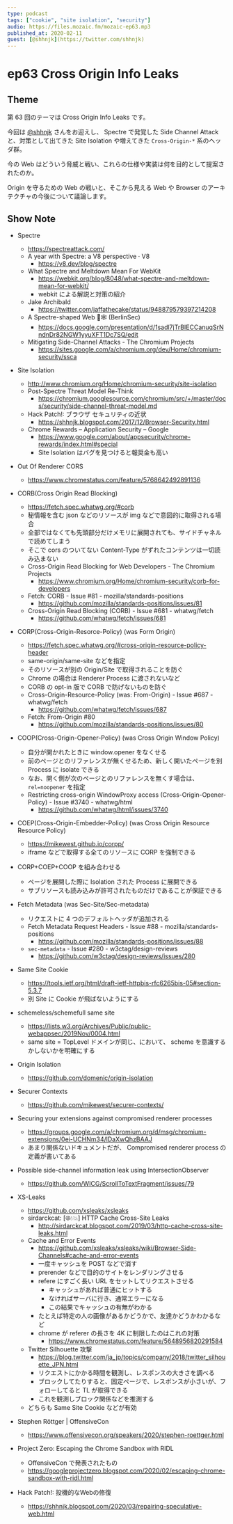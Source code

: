```yaml
---
type: podcast
tags: ["cookie", "site isolation", "security"]
audio: https://files.mozaic.fm/mozaic-ep63.mp3
published_at: 2020-02-11
guest: [@shhnjk](https://twitter.com/shhnjk)
---
```


# ep63 Cross Origin Info Leaks

## Theme

第 63 回のテーマは Cross Origin Info Leaks です。

今回は [@shhnjk](https://twitter.com/shhnjk) さんをお迎えし、 Spectre で発覚した Side Channel Attack と、対策として出てきた Site Isolation や増えてきた `Cross-Origin-*` 系のヘッダ群。

今の Web はどういう脅威と戦い、これらの仕様や実装は何を目的として提案されたのか。

Origin を守るための Web の戦いと、そこから見える Web や Browser のアーキテクチャの今後について議論します。


## Show Note

- Spectre
  - https://spectreattack.com/
  - A year with Spectre: a V8 perspective · V8
    - https://v8.dev/blog/spectre
  - What Spectre and Meltdown Mean For WebKit
    - https://webkit.org/blog/8048/what-spectre-and-meltdown-mean-for-webkit/
    - webkit による解説と対策の紹介
  - Jake Archibald
    - https://twitter.com/jaffathecake/status/948879579397214208
  - A Spectre-shaped Web 👻🕸 (BerlinSec)
    - https://docs.google.com/presentation/d/1sadl7jTrBIECCanuqSrNndnDr82NGW1yyuXFT1Dc7SQ/edit
  - Mitigating Side-Channel Attacks - The Chromium Projects
    - https://sites.google.com/a/chromium.org/dev/Home/chromium-security/ssca
- Site Isolation
  - http://www.chromium.org/Home/chromium-security/site-isolation
  - Post-Spectre Threat Model Re-Think
    - https://chromium.googlesource.com/chromium/src/+/master/docs/security/side-channel-threat-model.md
  - Hack Patch!: ブラウザ セキュリティの近状
    - https://shhnjk.blogspot.com/2017/12/Browser-Security.html
  - Chrome Rewards – Application Security – Google
    - https://www.google.com/about/appsecurity/chrome-rewards/index.html#special
    - Site Isolation はバグを見つけると報奨金も高い
- Out Of Renderer CORS
  - https://www.chromestatus.com/feature/5768642492891136
- CORB(Cross Origin Read Blocking)
  - https://fetch.spec.whatwg.org/#corb
  - 秘情報を含む json などのリソースが img などで意図的に取得される場合
  - 全部ではなくても先頭部分だけメモリに展開されても、サイドチャネルで読めてしまう
  - そこで cors のついてない Content-Type がずれたコンテンツは一切読み込まない
  - Cross-Origin Read Blocking for Web Developers - The Chromium Projects
    - https://www.chromium.org/Home/chromium-security/corb-for-developers
  - Fetch: CORB - Issue #81 - mozilla/standards-positions
    - https://github.com/mozilla/standards-positions/issues/81
  - Cross-Origin Read Blocking (CORB) - Issue #681 - whatwg/fetch
    - https://github.com/whatwg/fetch/issues/681
- CORP(Cross-Origin-Resorce-Policy) (was Form Origin)
  - https://fetch.spec.whatwg.org/#cross-origin-resource-policy-header
  - same-origin/same-site などを指定
  - そのリソースが別の Origin/Site で取得されることを防ぐ
  - Chrome の場合は Renderer Process に渡されないなど
  - CORB の opt-in 版で CORB で防げないものを防ぐ
  - Cross-Origin-Resource-Policy (was: From-Origin) - Issue #687 - whatwg/fetch
    - https://github.com/whatwg/fetch/issues/687
  - Fetch: From-Origin #80
    - https://github.com/mozilla/standards-positions/issues/80
- COOP(Cross-Origin-Opener-Policy) (was Cross Origin Window Policy)
  - 自分が開かれたときに window.opener をなくせる
  - 前のページとのリファレンスが無くせるため、新しく開いたページを別 Process に isolate できる
  - なお、開く側が次のページとのリファレンスを無くす場合は、 `rel=noopener` を指定
  - Restricting cross-origin WindowProxy access (Cross-Origin-Opener-Policy) - Issue #3740 - whatwg/html
    - https://github.com/whatwg/html/issues/3740
- COEP(Cross-Origin-Embedder-Policy) (was Cross Origin Resource Resource Policy)
  - https://mikewest.github.io/corpp/
  - iframe などで取得する全てのリソースに CORP を強制できる
- CORP+COEP+COOP を組み合わせる
  - ページを展開した際に Isolation された Process に展開できる
  - サブリソースも読み込みが許可されたものだけであることが保証できる

- Fetch Metadata (was Sec-Site/Sec-metadata)
  - リクエストに 4 つのデフォルトヘッダが追加される
  - Fetch Metadata Request Headers - Issue #88 - mozilla/standards-positions
    - https://github.com/mozilla/standards-positions/issues/88
  - `sec-metadata` - Issue #280 - w3ctag/design-reviews
    - https://github.com/w3ctag/design-reviews/issues/280
- Same Site Cookie
  - https://tools.ietf.org/html/draft-ietf-httpbis-rfc6265bis-05#section-5.3.7
  - 別 Site に Cookie が飛ばないようにする
- schemeless/schemefull same site
  - https://lists.w3.org/Archives/Public/public-webappsec/2019Nov/0004.html
  - same site = TopLevel ドメインが同じ、において、 scheme を意識するかしないかを明確にする
- Origin Isolation
  - https://github.com/domenic/origin-isolation
- Securer Contexts
  - https://github.com/mikewest/securer-contexts/
- Securing your extensions against compromised renderer processes
  - https://groups.google.com/a/chromium.org/d/msg/chromium-extensions/0ei-UCHNm34/lDaXwQhzBAAJ
  - あまり関係ないドキュメントだが、 Compromised renderer process の定義が書いてある
- Possible side-channel information leak using IntersectionObserver
  - https://github.com/WICG/ScrollToTextFragment/issues/79
- XS-Leaks
  - https://github.com/xsleaks/xsleaks
  - sirdarckcat: [🌐💧💥] HTTP Cache Cross-Site Leaks
    - http://sirdarckcat.blogspot.com/2019/03/http-cache-cross-site-leaks.html
  - Cache and Error Events
    - https://github.com/xsleaks/xsleaks/wiki/Browser-Side-Channels#cache-and-error-events
    - 一度キャッシュを POST などで消す
    - prerender などで目的のサイトをレンダリングさせる
    - refere にすごく長い URL をセットしてリクエストさせる
      - キャッシュがあれば普通にヒットする
      - なければサーバに行き、通常エラーになる
      - この結果でキャッシュの有無がわかる
    - たとえば特定の人の画像があるかどうかで、友達かどうかわかるなど
    - chrome が referer の長さを 4K に制限したのはこれの対策
      - https://www.chromestatus.com/feature/5648956820291584
  - Twitter Silhouette 攻撃
    - https://blog.twitter.com/ja_jp/topics/company/2018/twitter_silhouette_JPN.html
    - リクエストにかかる時間を観測し、レスポンスの大きさを調べる
    - ブロックしてたりすると、固定ページで、レスポンスが小さいが、フォローしてると TL が取得できる
    - これを観測しブロック関係などを推測する
  - どちらも Same Site Cookie などが有効
- Stephen Röttger \| OffensiveCon
  - https://www.offensivecon.org/speakers/2020/stephen-roettger.html
- Project Zero: Escaping the Chrome Sandbox with RIDL
  - OffensiveCon で発表されたもの
  - https://googleprojectzero.blogspot.com/2020/02/escaping-chrome-sandbox-with-ridl.html
- Hack Patch!: 投機的なWebの修復
  - https://shhnjk.blogspot.com/2020/03/repairing-speculative-web.html
